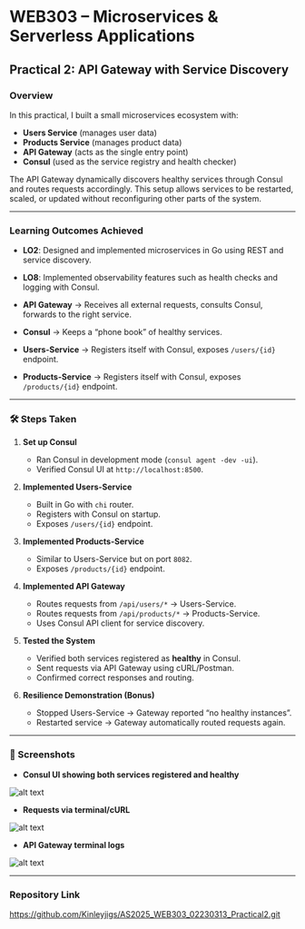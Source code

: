 
# WEB303 – Microservices & Serverless Applications  
## Practical 2: API Gateway with Service Discovery  

### Overview  
In this practical, I built a small microservices ecosystem with:  
- **Users Service** (manages user data)  
- **Products Service** (manages product data)  
- **API Gateway** (acts as the single entry point)  
- **Consul** (used as the service registry and health checker)  

The API Gateway dynamically discovers healthy services through Consul and routes requests accordingly. This setup allows services to be restarted, scaled, or updated without reconfiguring other parts of the system.  

---

### Learning Outcomes Achieved  
- **LO2**: Designed and implemented microservices in Go using REST and service discovery.  
- **LO8**: Implemented observability features such as health checks and logging with Consul.  


- **API Gateway** → Receives all external requests, consults Consul, forwards to the right service.  
- **Consul** → Keeps a “phone book” of healthy services.  
- **Users-Service** → Registers itself with Consul, exposes `/users/{id}` endpoint.  
- **Products-Service** → Registers itself with Consul, exposes `/products/{id}` endpoint.  

---

### 🛠 Steps Taken  

1. **Set up Consul**  
   - Ran Consul in development mode (`consul agent -dev -ui`).  
   - Verified Consul UI at `http://localhost:8500`.  

2. **Implemented Users-Service**  
   - Built in Go with `chi` router.  
   - Registers with Consul on startup.  
   - Exposes `/users/{id}` endpoint.  

3. **Implemented Products-Service**  
   - Similar to Users-Service but on port `8082`.  
   - Exposes `/products/{id}` endpoint.  

4. **Implemented API Gateway**  
   - Routes requests from `/api/users/*` → Users-Service.  
   - Routes requests from `/api/products/*` → Products-Service.  
   - Uses Consul API client for service discovery.  

5. **Tested the System**  
   - Verified both services registered as **healthy** in Consul.  
   - Sent requests via API Gateway using cURL/Postman.  
   - Confirmed correct responses and routing.  

6. **Resilience Demonstration (Bonus)**  
   - Stopped Users-Service → Gateway reported “no healthy instances”.  
   - Restarted service → Gateway automatically routed requests again.  

---

### 📸 Screenshots  

- **Consul UI showing both services registered and healthy**

![alt text](<practical2_images/Screenshot 2025-08-22 at 1.59.38 AM.png>)

- **Requests via terminal/cURL**  

![alt text](<practical2_images/Screenshot 2025-08-22 at 1.16.15 PM.png>)

- **API Gateway terminal logs**  

![alt text](<practical2_images/Screenshot 2025-08-22 at 1.19.32 PM.png>)

---

### Repository Link

https://github.com/Kinleyjigs/AS2025_WEB303_02230313_Practical2.git